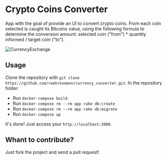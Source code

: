 # Crypto Coins Converter

App with the goal of provide an UI to convert crypto coins. From each coin selected is caught its Bitcoins value, using the following formula to determine the conversion amount: selected coin ("from") * quantity informed / target coin ("to").

![CurrencyExchange](https://github.com/rwehresmann/currency_converter/blob/master/app/assets/images/main_page.jpg?raw=true)

## Usage

Clone the repository with `git clone https://github.com/rwehresmann/currency_converter.git`. In the repository folder:

  * Run `docker-compose build`
  * Run `docker-compose rm --rm app rake db:create`
  * Run `docker-compose rm --rm app rake db:migrate`
  * Run `docker-compose up`

It's done! Just access your `http://localhost:3000`.

## Whant to contribute?

Just fork the project and send a pull request!
